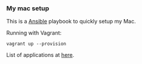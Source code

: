 ### My mac setup

This is a [Ansible](https://www.ansible.com/) playbook to quickly setup my Mac.


Running with Vagrant:
```
vagrant up --provision
```

List of applications at [here](https://raw.githubusercontent.com/daemonza/setupmac/master/roles/setup/vars/main.yml). 
